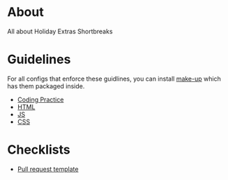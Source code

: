 About
=====

All about Holiday Extras Shortbreaks

# Guidelines

For all configs that enforce these guidlines, you can install [make-up](https://github.com/holidayextras/make-up) which has them packaged inside.

* [Coding Practice](https://github.com/Shortbreaks/about/blob/master/CODING_PRACTICE.md)
* [HTML](https://github.com/Shortbreaks/about/blob/master/guidelines/htmlGuidlines.md)
* [JS](https://github.com/Shortbreaks/about/blob/master/guidelines/jsGuidlines.md)
* [CSS](https://github.com/Shortbreaks/about/blob/master/guidelines/cssGuidlines.md)

# Checklists
* [Pull request template](https://github.com/Shortbreaks/about/blob/master/checklists/prTemplate.md)